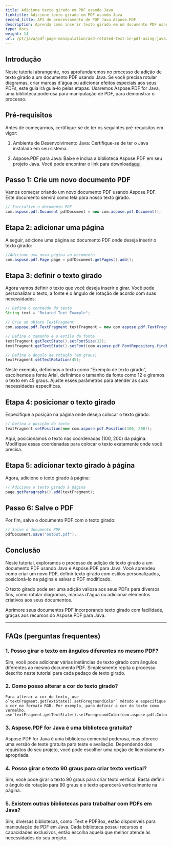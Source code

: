 ```yaml
---
title: Adicione texto girado em PDF usando Java
linktitle: Adicione texto girado em PDF usando Java
second_title: API de processamento de PDF Java Aspose.PDF
description: Aprenda como inserir texto girado em um documento PDF usando Java. Siga este guia passo a passo detalhado com exemplos de código para aprimorar seus PDFs com texto girado.
type: docs
weight: 14
url: /pt/java/pdf-page-manipulation/add-rotated-text-in-pdf-using-java/
---
```


## Introdução

Neste tutorial abrangente, nos aprofundaremos no processo de adição de texto girado a um documento PDF usando Java. Se você precisa rotular diagramas, criar marcas d'água ou adicionar efeitos especiais aos seus PDFs, este guia irá guiá-lo pelas etapas. Usaremos Aspose.PDF for Java, uma biblioteca poderosa para manipulação de PDF, para demonstrar o processo.

## Pré-requisitos

Antes de começarmos, certifique-se de ter os seguintes pré-requisitos em vigor:

1. Ambiente de Desenvolvimento Java: Certifique-se de ter o Java instalado em seu sistema.

2.  Aspose.PDF para Java: Baixe e inclua a biblioteca Aspose.PDF em seu projeto Java. Você pode encontrar o link para download[aqui](https://releases.aspose.com/pdf/java/).

## Passo 1: Crie um novo documento PDF

Vamos começar criando um novo documento PDF usando Aspose.PDF. Este documento servirá como tela para nosso texto girado.

```java
// Inicialize o documento PDF
com.aspose.pdf.Document pdfDocument = new com.aspose.pdf.Document();
```

## Etapa 2: adicionar uma página

A seguir, adicione uma página ao documento PDF onde deseja inserir o texto girado:

```java
//Adicione uma nova página ao documento
com.aspose.pdf.Page page = pdfDocument.getPages().add();
```

## Etapa 3: definir o texto girado

Agora vamos definir o texto que você deseja inserir e girar. Você pode personalizar o texto, a fonte e o ângulo de rotação de acordo com suas necessidades:

```java
// Defina o conteúdo do texto
String text = "Rotated Text Example";

// Crie um objeto TextFragment
com.aspose.pdf.TextFragment textFragment = new com.aspose.pdf.TextFragment(text);

// Defina o tamanho e o estilo da fonte
textFragment.getTextState().setFontSize(12);
textFragment.getTextState().setFont(com.aspose.pdf.FontRepository.findFont("Arial"));

// Defina o ângulo de rotação (em graus)
textFragment.setTextRotation(45);
```

Neste exemplo, definimos o texto como “Exemplo de texto girado”, escolhemos a fonte Arial, definimos o tamanho da fonte como 12 e giramos o texto em 45 graus. Ajuste esses parâmetros para atender às suas necessidades específicas.

## Etapa 4: posicionar o texto girado

Especifique a posição na página onde deseja colocar o texto girado:

```java
// Defina a posição do texto
textFragment.setPosition(new com.aspose.pdf.Position(100, 200));
```

Aqui, posicionamos o texto nas coordenadas (100, 200) da página. Modifique essas coordenadas para colocar o texto exatamente onde você precisa.

## Etapa 5: adicionar texto girado à página

Agora, adicione o texto girado à página:

```java
// Adicione o texto girado à página
page.getParagraphs().add(textFragment);
```

## Passo 6: Salve o PDF

Por fim, salve o documento PDF com o texto girado:

```java
// Salve o documento PDF
pdfDocument.save("output.pdf");
```

## Conclusão

Neste tutorial, exploramos o processo de adição de texto girado a um documento PDF usando Java e Aspose.PDF para Java. Você aprendeu como criar um novo PDF, definir texto girado com estilos personalizados, posicioná-lo na página e salvar o PDF modificado.

O texto girado pode ser uma adição valiosa aos seus PDFs para diversos fins, como rotular diagramas, marcas d'água ou adicionar elementos criativos aos seus documentos.

Aprimore seus documentos PDF incorporando texto girado com facilidade, graças aos recursos do Aspose.PDF para Java.

---

## FAQs (perguntas frequentes)

### 1. Posso girar o texto em ângulos diferentes no mesmo PDF?
   Sim, você pode adicionar várias instâncias de texto girado com ângulos diferentes ao mesmo documento PDF. Simplesmente repita o processo descrito neste tutorial para cada pedaço de texto girado.

### 2. Como posso alterar a cor do texto girado?
    Para alterar a cor do texto, use o`textFragment.getTextState().setForegroundColor` método e especifique a cor no formato RGB. Por exemplo, para definir a cor do texto como vermelho, use`textFragment.getTextState().setForegroundColor(com.aspose.pdf.Color.getRed());`.

### 3. Aspose.PDF for Java é uma biblioteca gratuita?
   Aspose.PDF for Java é uma biblioteca comercial poderosa, mas oferece uma versão de teste gratuita para teste e avaliação. Dependendo dos requisitos do seu projeto, você pode escolher uma opção de licenciamento apropriada.

### 4. Posso girar o texto 90 graus para criar texto vertical?
   Sim, você pode girar o texto 90 graus para criar texto vertical. Basta definir o ângulo de rotação para 90 graus e o texto aparecerá verticalmente na página.

### 5. Existem outras bibliotecas para trabalhar com PDFs em Java?
   Sim, diversas bibliotecas, como iText e PDFBox, estão disponíveis para manipulação de PDF em Java. Cada biblioteca possui recursos e capacidades exclusivos, então escolha aquela que melhor atende às necessidades do seu projeto.